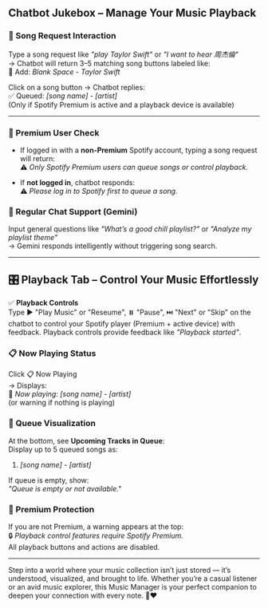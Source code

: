 ## Chatbot Jukebox – Manage Your Music Playback

### 🎤 Song Request Interaction  
Type a song request like *"play Taylor Swift"* or *"I want to hear 周杰倫"*  
→ Chatbot will return 3–5 matching song buttons labeled like:  
🎵 Add: *Blank Space - Taylor Swift*

Click on a song button → Chatbot replies:  
✅ Queued: *[song name] - [artist]*  
(Only if Spotify Premium is active and a playback device is available)

---

### 🔐 Premium User Check  
- If logged in with a **non-Premium** Spotify account, typing a song request will return:  
  ⚠️ *Only Spotify Premium users can queue songs or control playback.*

- If **not logged in**, chatbot responds:  
  ⚠️ *Please log in to Spotify first to queue a song.*

### 💬 Regular Chat Support (Gemini)  
Input general questions like *"What’s a good chill playlist?"* or *"Analyze my playlist theme"*  
→ Gemini responds intelligently without triggering song search.

---

## 🎛️ Playback Tab – Control Your Music Effortlessly

✅ **Playback Controls**  
Type ▶️ "Play Music" or "Reseume", ⏸️ "Pause", ⏭️ "Next" or "Skip" on the chatbot to control your Spotify player (Premium + active device) with feedback.
Playback controls provide feedback like *"Playback started"*.

### 📋 Now Playing Status  
Click 📋 Now Playing  
→ Displays:  
🎵 *Now playing: [song name] - [artist]*  
(or warning if nothing is playing)

### 📜 Queue Visualization  
At the bottom, see **Upcoming Tracks in Queue**:  
Display up to 5 queued songs as:  
1. *[song name] - [artist]*

If queue is empty, show:  
*"Queue is empty or not available."*

### 🔐 Premium Protection  
If you are not Premium, a warning appears at the top:  
🔒 *Playback control features require Spotify Premium.*  
All playback buttons and actions are disabled.

---

Step into a world where your music collection isn’t just stored — it’s understood, visualized, and brought to life. Whether you’re a casual listener or an avid music explorer, this Music Manager is your perfect companion to deepen your connection with every note. 🎵❤️